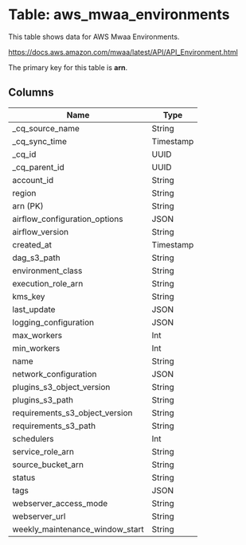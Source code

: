 # Table: aws_mwaa_environments

This table shows data for AWS Mwaa Environments.

https://docs.aws.amazon.com/mwaa/latest/API/API_Environment.html

The primary key for this table is **arn**.

## Columns

| Name          | Type          |
| ------------- | ------------- |
|_cq_source_name|String|
|_cq_sync_time|Timestamp|
|_cq_id|UUID|
|_cq_parent_id|UUID|
|account_id|String|
|region|String|
|arn (PK)|String|
|airflow_configuration_options|JSON|
|airflow_version|String|
|created_at|Timestamp|
|dag_s3_path|String|
|environment_class|String|
|execution_role_arn|String|
|kms_key|String|
|last_update|JSON|
|logging_configuration|JSON|
|max_workers|Int|
|min_workers|Int|
|name|String|
|network_configuration|JSON|
|plugins_s3_object_version|String|
|plugins_s3_path|String|
|requirements_s3_object_version|String|
|requirements_s3_path|String|
|schedulers|Int|
|service_role_arn|String|
|source_bucket_arn|String|
|status|String|
|tags|JSON|
|webserver_access_mode|String|
|webserver_url|String|
|weekly_maintenance_window_start|String|
